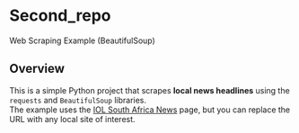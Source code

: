 # Second_repo

Web Scraping Example (BeautifulSoup)

## Overview
This is a simple Python project that scrapes **local news headlines** using the `requests` and `BeautifulSoup` libraries.  
The example uses the [IOL South Africa News](https://www.iol.co.za/news/south-africa) page, but you can replace the URL with any local site of interest.
